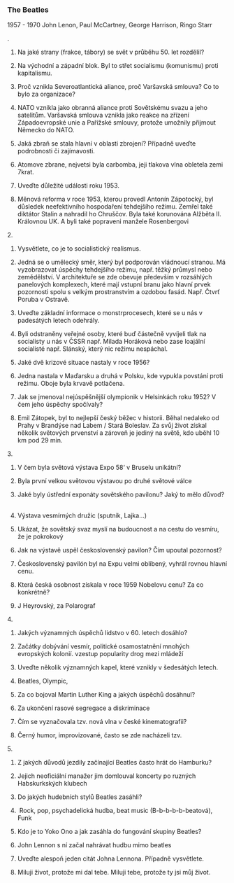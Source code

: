 ### The Beatles
1957 - 1970
John Lenon, Paul McCartney, George Harrison, Ringo Starr

. 

1.  Na jaké strany (frakce, tábory) se svět v průběhu 50. let rozdělil?  
    

1.  Na východní a západní blok. Byl to střet socialismu (komunismu) proti kapitalismu.  
    

2.  Proč vznikla Severoatlantická aliance, proč Varšavská smlouva? Co to bylo za organizace?  
    

1.  NATO vznikla jako obranná aliance proti Sovětskému svazu a jeho satelitům. Varšavská smlouva vznikla jako reakce na zřízení Západoevropské unie a Pařížské smlouvy, protože umožnily přijmout Německo do NATO.  
    

3.  Jaká zbraň se stala hlavní v oblasti zbrojení? Případně uveďte podrobnosti či zajímavosti. 
    

1.  Atomove zbrane, nejvetsi byla carbomba, jeji tlakova vlna obletela zemi 7krat.  
    

4.  Uveďte důležité události roku 1953.  
    

1.  Měnová reforma v roce 1953, kterou provedl Antonín Zápotocký, byl důsledek neefektivního hospodaření tehdejšího režimu. Zemřel také diktátor Stalin a nahradil ho Chruščov. Byla také korunována Alžběta II. Královnou UK. A byli také popraveni manžele Rosenbergovi  
    

2. 

1.  Vysvětlete, co je to socialistický realismus.  
    

1.  Jedná se o umělecký směr, který byl podporován vládnoucí stranou. Má vyzobrazovat úspěchy tehdejšího režimu, např. těžký průmysl nebo zemědělství. V architektuře se zde obevuje především v rozsáhlých panelových komplexech, které mají vstupní branu jako hlavní prvek pozornosti spolu s velkým prostranstvím a ozdobou fasád. Např. Čtvrť Poruba v Ostravě.  
    

2.  Uveďte základní informace o monstrprocesech, které se u nás v padesátých letech odehrály.  
    

1.  Byli odstraněny veřejné osoby, které buď částečně vyvíjeli tlak na socialisty u nás v ČSSR např. Milada Horáková nebo zase loajální socialisté např. Slánský, který nic režimu nespáchal. 
    

3.  Jaké dvě krizové situace nastaly v roce 1956?  
    

1.  Jedna nastala v Maďarsku a druhá v Polsku, kde vypukla povstání proti režimu. Oboje byla krvavě potlačena.  
    

4.  Jak se jmenoval nejúspěšnější olympionik v Helsinkách roku 1952? V čem jeho úspěchy spočívaly?  
    

1.  Emil Zátopek, byl to nejlepší český běžec v historii. Běhal nedaleko od Prahy v Brandýse nad Labem / Stará Boleslav. Za svůj život získal několik světových prvenství a zároveň je jediný na světě, kdo uběhl 10 km pod 29 min. 
    

3.  

1.  V čem byla světová výstava Expo 58‘ v Bruselu unikátní?  
    

1.  Byla první velkou světovou výstavou po druhé světové válce 
    

2.  Jaké byly ústřední exponáty sovětského pavilonu? Jaký to mělo důvod?  
    

1.  Výstava vesmírných družic (sputnik, Lajka…) 
    

2.  Ukázat, že sovětský svaz myslí na budoucnost a na cestu do vesmíru, že je pokrokový 
    

3.  Jak na výstavě uspěl československý pavilon? Čím upoutal pozornost?  
    

1.  Československý pavilón byl na Expu velmi oblíbený, vyhrál rovnou hlavní cenu. 
    

4.  Která česká osobnost získala v roce 1959 Nobelovu cenu? Za co konkrétně?  
    

1.  J Heyrovský, za Polarograf  
    

4.  

1.  Jakých významných úspěchů lidstvo v 60. letech dosáhlo?  
    

1.  Začátky dobývání vesmír, politické osamostatnění mnohých evropských kolonií. vzestup popularity drog mezi mládeží 
    

2.  Uveďte několik významných kapel, které vznikly v šedesátých letech.  
    

1.  Beatles, Olympic,  
    

3.  Za co bojoval Martin Luther King a jakých úspěchů dosáhnul?  
    

1.  Za ukončení rasové segregace a diskriminace 
    

4.  Čím se vyznačovala tzv. nová vlna v české kinematografii? 
    

1.  Černý humor, improvizované, často se zde nacházeli tzv.   
    

5.  

1.  Z jakých důvodů jezdily začínající Beatles často hrát do Hamburku?  
    

1.  Jejich neoficiální manažer jim domlouval koncerty po ruzných Habskurkských klubech 
    

2.  Do jakých hudebních stylů Beatles zasáhli?  
    

1.   Rock, pop, psychadelická hudba, beat music (B-b-b-b-b-beatová), Funk 
    

3.  Kdo je to Yoko Ono a jak zasáhla do fungování skupiny Beatles?  
    

1.  John Lennon s ní začal nahrávat hudbu mimo beatles 
    

4.  Uveďte alespoň jeden citát Johna Lennona. Případně vysvětlete.  
    

1.  Miluji život, protože mi dal tebe. Miluji tebe, protože ty jsi můj život.


